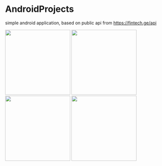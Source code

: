 # AndroidProjects
simple android application, based on public api from https://fintech.ge/api

<img src="https://github.com/tgeld15/AndroidProjects/blob/master/UI/login.png" width="210"> <img src="https://github.com/tgeld15/AndroidProjects/blob/master/UI/profile.png" width="210"> <img src="https://github.com/tgeld15/AndroidProjects/blob/master/UI/payments.png" width="210"> <img src="https://github.com/tgeld15/AndroidProjects/blob/master/UI/actives.png" width="210">
